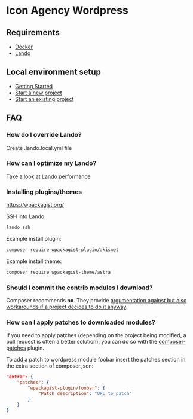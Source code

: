 # Icon Agency Wordpress

## Requirements

- [Docker](https://docs.docker.com/install/)
- [Lando](https://docs.lando.dev/basics/installation.html#system-requirements)

## Local environment setup

- [Getting Started](https://dev.iconagency.com.au/)
- [Start a new project](https://dev.iconagency.com.au/#/lando-new-project)
- [Start an existing project](https://dev.iconagency.com.au/#/lando-start)

## FAQ

### How do I override Lando?

Create .lando.local.yml file

### How can I optimize my Lando?

Take a look at [Lando performance](https://docs.lando.dev/config/performance.html#configuration)

### Installing plugins/themes

https://wpackagist.org/

SSH into Lando

```bash
lando ssh
```

Example install plugin:

```bash
composer require wpackagist-plugin/akismet
```

Example install theme:

```bash
composer require wpackagist-theme/astra
```

### Should I commit the contrib modules I download?

Composer recommends **no**. They provide [argumentation against but also
workarounds if a project decides to do it anyway](https://getcomposer.org/doc/faqs/should-i-commit-the-dependencies-in-my-vendor-directory.md).

### How can I apply patches to downloaded modules?

If you need to apply patches (depending on the project being modified, a pull
request is often a better solution), you can do so with the
[composer-patches](https://github.com/cweagans/composer-patches) plugin.

To add a patch to wordpress module foobar insert the patches section in the extra
section of composer.json:

```json
"extra": {
    "patches": {
        "wpackagist-plugin/foobar": {
            "Patch description": "URL to patch"
        }
    }
}
```
